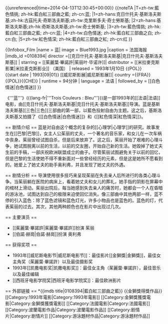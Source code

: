 {{unreferenced|time=2014-04-13T12:30:45+00:00}}
{{noteTA
|T=zh-tw:藍色情挑; zh-hk:藍白紅三部曲之藍; zh-cn:蓝;
|1=zh-hans:克日什托夫·基斯洛夫斯基;zh-hk:古茲托夫·奇斯洛夫斯基;zh-tw:克里斯多夫·奇士勞斯基;
|2=zh-hans:基斯洛夫斯基;zh-hk:奇斯洛夫斯基;zh-tw:奇士勞斯基;
|3=zh-tw:藍色情挑; zh-hk:藍白紅三部曲之藍; zh-cn:蓝;
|4=zh-tw:白色情迷; zh-hk:藍白紅三部曲之白; zh-cn:白;
|5=zh-tw:紅色情深; zh-hk:藍白紅三部曲之紅; zh-cn:红
}}

{{Infobox_Film
 |name = 蓝|
  image = Blue1993.jpg
 |caption = 法国海报
 |imdb_id =0108394|
  director =[[克日什托夫·基斯洛夫斯基|克日什托夫·基斯洛夫斯基]] |
  starring = [[茱麗葉·畢諾許|茱丽叶·毕诺许]]|
  distributor = [[米拉麥克斯影業|米拉麦克斯影业]] （美国） |
  released = 1993年1月10日 {{POL}}<br /> {{start date | 1993|09|01}} [[威尼斯影展|威尼斯影展]]|
  country ={{FRA}}{{POL}}{{CHE}}
|  runtime = 94分钟 |
  language = 法语 |
  followed_by = [[白色情迷|白色情迷]]
}}

《'''蓝'''》({{lang-fr|'''Trois Couleurs : Bleu'''}})是一部1993年的[[法语|法语]]电影，由[[克日什托夫·基斯洛夫斯基|克日什托夫·基斯洛夫斯基]]导演。蓝是基斯洛夫斯基[[三色|三色]]三部曲的第一部，以藍色投射自由为主题。这之后，基斯洛夫斯基又拍摄了《[[白色情迷|白色情迷]]》和《[[紅色情深|紅色情深]]》。

== 剧情介绍 ==
蓝是对自由这个概念的复杂的[[心理学|心理学]]的研究。故事发生在[[巴黎|巴黎]]，女主人公茱丽的丈夫，一个著名的音乐家，和女儿在一次车祸中丧身。茱丽曾经试图自杀，但是后来放弃了。这之后，茱丽开始了艰难的心理斗争，她试图脱离以前的生活，以前的交友圈，开始自己新的生活。她毁掉了她丈夫生前的手稿，一部庆祝欧洲联盟成立的曲子。尽管茱丽试图避免关于以前的回忆，但是巴黎的生活使她不得不重新面对一些曾经经历的元素，但是这是她所不愿看到的。她爱上了她丈夫的助手奥利弗，并且发现了她丈夫的外遇。

== 剧情分析 ==
导演使用很多技巧来呈现茱丽在失去亲人后所进行的各类心理斗争。当茱丽躺在医院的病床上，看着她丈夫和女儿的葬礼，她手指的阴影在屏幕中的棺材上滑动。茱丽出院后，每当她感到失去亲人的痛苦时，她都会一个人在昏暗的游泳池，试图达到自己的极限来迫使回忆消失。像三部曲中其他两部一样，蓝不停的引入蓝色：除了蓝色滤镜和蓝色灯光，许多小物品也是蓝色的。蓝色的灯，代表茱丽的过去。其次，其他两种颜色也在影片中出现过几次。

== 主要演员 ==
* [[茱麗葉·畢諾許|茱麗葉·畢諾許]]扮演 茱丽
* [[伯諾·赫崗|伯諾·赫崗]]扮演 奥利弗

== 获得奖项 ==
* 1993年[[威尼斯电影节|威尼斯电影节]]：最佳影片[[金獅獎|金獅獎]]，最佳女主角奖（茱麗葉·畢諾許）以及最佳摄影奖
* 1993年[[凯撒电影奖|凯撒电影奖]]：最佳女主角（茱麗葉·畢諾許），最佳音乐以及最佳编辑
* [[西班牙电影学院奖|西班牙电影学院奖]]：最佳欧洲影片

== 外部链接 ==
*{{imdb title|0108394|藍白紅三部曲之藍}}
{{金獅獎得獎作品}}
[[Category:1993年電影|Category:1993年電影]]
[[Category:金獅獎獲獎電影|Category:金獅獎獲獎電影]]
[[Category:法國電影|Category:法國電影]]
[[Category:波蘭電影作品|Category:波蘭電影作品]]
[[Category:剧情片|Category:剧情片]]
[[Category:游泳題材作品|Category:游泳題材作品]]